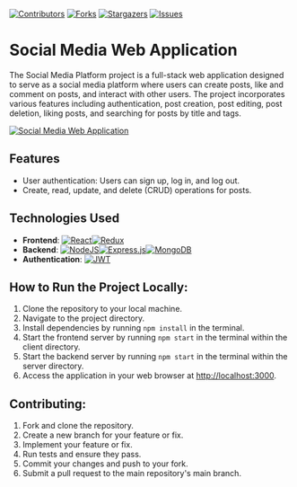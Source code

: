 [![Contributors][contributors-shield]][contributors-url]
[![Forks][forks-shield]][forks-url]
[![Stargazers][stars-shield]][stars-url]
[![Issues][issues-shield]][issues-url]

# Social Media Web Application
The Social Media Platform project is a full-stack web application designed to serve as a social media platform where users can create posts, like and comment on posts, and interact with other users. The project incorporates various features including authentication, post creation, post editing, post deletion, liking posts, and searching for posts by title and tags.

[![Social Media Web Application](https://github.com/SinghAstra/Social-Media-WebApp/blob/main/images/social-media.png)](https://social-media-mern-webapp.netlify.app/)


## Features
- User authentication: Users can sign up, log in, and log out.
- Create, read, update, and delete (CRUD) operations for posts.

## Technologies Used
- **Frontend**: [![React][React.js]][React-url][![Redux][Redux]][Redux-url]
- **Backend**: [![NodeJS][NodeJS]][NodeJS-url][![Express.js][ExpressJS]][ExpressJS-url][![MongoDB][MongoDB]][MongoDB-url]
- **Authentication**: [![JWT][JWT]][JWT-url]

## How to Run the Project Locally:

1. Clone the repository to your local machine.
2. Navigate to the project directory.
3. Install dependencies by running `npm install` in the terminal.
4. Start the frontend server by running `npm start` in the terminal within the client directory.
5. Start the backend server by running `npm start` in the terminal within the server directory.
6. Access the application in your web browser at [http://localhost:3000](http://localhost:3000).

## Contributing:

1. Fork and clone the repository.
2. Create a new branch for your feature or fix.
3. Implement your feature or fix.
4. Run tests and ensure they pass.
5. Commit your changes and push to your fork.
6. Submit a pull request to the main repository's main branch.


<!-- MARKDOWN LINKS & IMAGES -->
<!-- https://www.markdownguide.org/basic-syntax/#reference-style-links -->
[contributors-shield]: https://img.shields.io/github/contributors/SinghAstra/Social-Media-WebApp.svg?style=for-the-badge
[contributors-url]: https://github.com/SinghAstra/Social-Media-WebApp/graphs/contributors
[forks-shield]: https://img.shields.io/github/forks/SinghAstra/Social-Media-WebApp.svg?style=for-the-badge
[forks-url]: https://github.com/SinghAstra/Social-Media-WebApp/network/members
[stars-shield]: https://img.shields.io/github/stars/SinghAstra/Social-Media-WebApp.svg?style=for-the-badge
[stars-url]: https://github.com/SinghAstra/Social-Media-WebApp/stargazers
[issues-shield]: https://img.shields.io/github/issues/SinghAstra/Social-Media-WebApp.svg?style=for-the-badge
[issues-url]: https://github.com/SinghAstra/Social-Media-WebApp/issues
[product-screenshot]: images/screenshot.png
[React.js]: https://img.shields.io/badge/React-20232A?style=for-the-badge&logo=react&logoColor=61DAFB
[React-url]: https://reactjs.org/
[Redux]:https://img.shields.io/badge/redux-%23593d88.svg?style=for-the-badge&logo=redux&logoColor=white
[Redux-url]:https://redux.js.org/
[NodeJS]:https://img.shields.io/badge/node.js-6DA55F?style=for-the-badge&logo=node.js&logoColor=white
[NodeJS-url]:https://nodejs.org/en
[ExpressJS]:https://img.shields.io/badge/express.js-%23404d59.svg?style=for-the-badge&logo=express&logoColor=%2361DAFB
[ExpressJS-url]:https://expressjs.com/
[MongoDB]:https://img.shields.io/badge/MongoDB-%234ea94b.svg?style=for-the-badge&logo=mongodb&logoColor=white
[MongoDB-url]:https://www.mongodb.com/
[JWT]:https://img.shields.io/badge/JWT-black?style=for-the-badge&logo=JSON%20web%20tokens
[JWT-url]:https://jwt.io/




